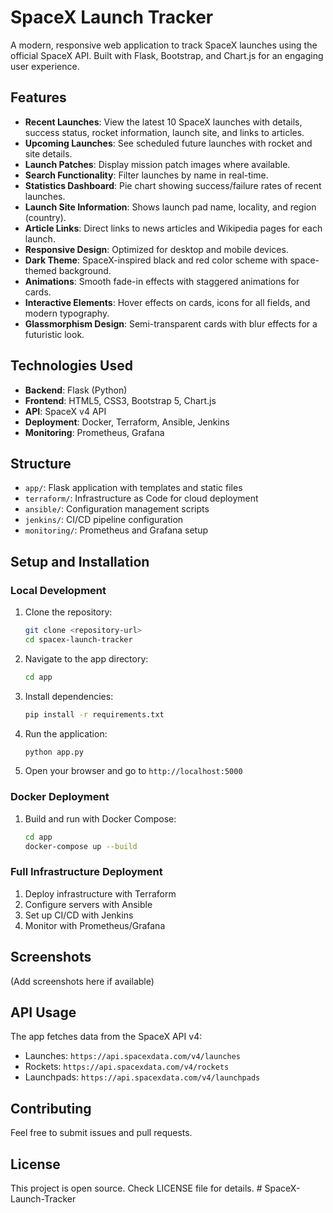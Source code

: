# SpaceX Launch Tracker

A modern, responsive web application to track SpaceX launches using the official SpaceX API. Built with Flask, Bootstrap, and Chart.js for an engaging user experience.

## Features

- **Recent Launches**: View the latest 10 SpaceX launches with details, success status, rocket information, launch site, and links to articles.
- **Upcoming Launches**: See scheduled future launches with rocket and site details.
- **Launch Patches**: Display mission patch images where available.
- **Search Functionality**: Filter launches by name in real-time.
- **Statistics Dashboard**: Pie chart showing success/failure rates of recent launches.
- **Launch Site Information**: Shows launch pad name, locality, and region (country).
- **Article Links**: Direct links to news articles and Wikipedia pages for each launch.
- **Responsive Design**: Optimized for desktop and mobile devices.
- **Dark Theme**: SpaceX-inspired black and red color scheme with space-themed background.
- **Animations**: Smooth fade-in effects with staggered animations for cards.
- **Interactive Elements**: Hover effects on cards, icons for all fields, and modern typography.
- **Glassmorphism Design**: Semi-transparent cards with blur effects for a futuristic look.

## Technologies Used

- **Backend**: Flask (Python)
- **Frontend**: HTML5, CSS3, Bootstrap 5, Chart.js
- **API**: SpaceX v4 API
- **Deployment**: Docker, Terraform, Ansible, Jenkins
- **Monitoring**: Prometheus, Grafana

## Structure

- `app/`: Flask application with templates and static files
- `terraform/`: Infrastructure as Code for cloud deployment
- `ansible/`: Configuration management scripts
- `jenkins/`: CI/CD pipeline configuration
- `monitoring/`: Prometheus and Grafana setup

## Setup and Installation

### Local Development

1. Clone the repository:
   ```bash
   git clone <repository-url>
   cd spacex-launch-tracker
   ```

2. Navigate to the app directory:
   ```bash
   cd app
   ```

3. Install dependencies:
   ```bash
   pip install -r requirements.txt
   ```

4. Run the application:
   ```bash
   python app.py
   ```

5. Open your browser and go to `http://localhost:5000`

### Docker Deployment

1. Build and run with Docker Compose:
   ```bash
   cd app
   docker-compose up --build
   ```

### Full Infrastructure Deployment

1. Deploy infrastructure with Terraform
2. Configure servers with Ansible
3. Set up CI/CD with Jenkins
4. Monitor with Prometheus/Grafana

## Screenshots

(Add screenshots here if available)

## API Usage

The app fetches data from the SpaceX API v4:
- Launches: `https://api.spacexdata.com/v4/launches`
- Rockets: `https://api.spacexdata.com/v4/rockets`
- Launchpads: `https://api.spacexdata.com/v4/launchpads`

## Contributing

Feel free to submit issues and pull requests.

## License

This project is open source. Check LICENSE file for details.
#   S p a c e X - L a u n c h - T r a c k e r  
 